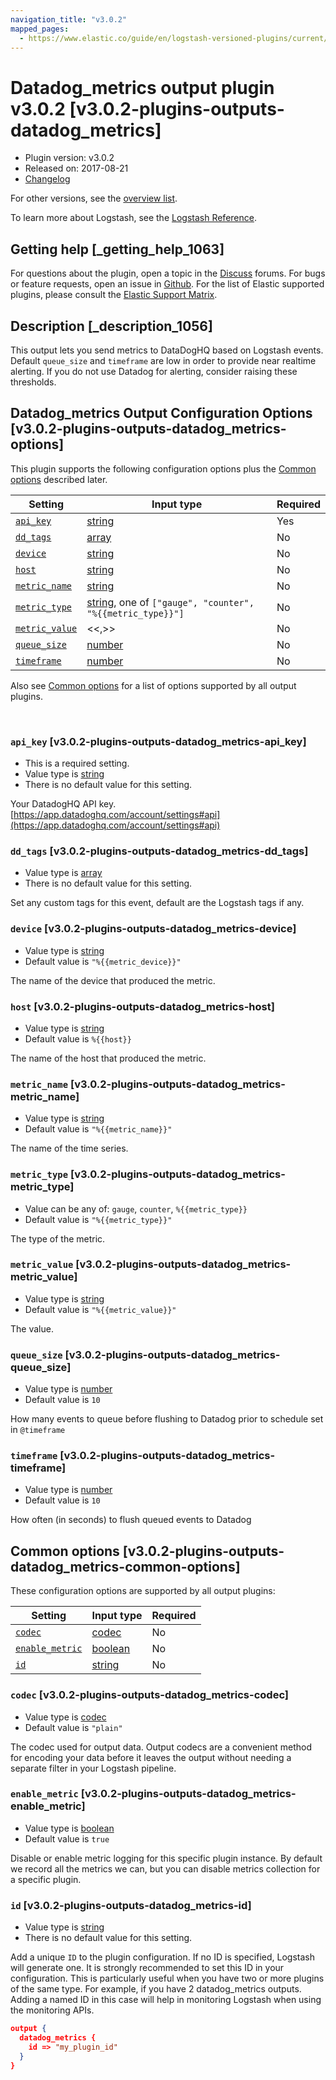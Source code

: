 ```yaml
---
navigation_title: "v3.0.2"
mapped_pages:
  - https://www.elastic.co/guide/en/logstash-versioned-plugins/current/v3.0.2-plugins-outputs-datadog_metrics.html
---
```


# Datadog_metrics output plugin v3.0.2 [v3.0.2-plugins-outputs-datadog_metrics]


* Plugin version: v3.0.2
* Released on: 2017-08-21
* [Changelog](https://github.com/logstash-plugins/logstash-output-datadog_metrics/blob/v3.0.2/CHANGELOG.md)

For other versions, see the [overview list](output-datadog_metrics-index.md).

To learn more about Logstash, see the [Logstash Reference](logstash://reference/index.md).

## Getting help [_getting_help_1063]

For questions about the plugin, open a topic in the [Discuss](http://discuss.elastic.co) forums. For bugs or feature requests, open an issue in [Github](https://github.com/logstash-plugins/logstash-output-datadog_metrics). For the list of Elastic supported plugins, please consult the [Elastic Support Matrix](https://www.elastic.co/support/matrix#matrix_logstash_plugins).


## Description [_description_1056]

This output lets you send metrics to DataDogHQ based on Logstash events. Default `queue_size` and `timeframe` are low in order to provide near realtime alerting. If you do not use Datadog for alerting, consider raising these thresholds.


## Datadog_metrics Output Configuration Options [v3.0.2-plugins-outputs-datadog_metrics-options]

This plugin supports the following configuration options plus the [Common options](v3-0-2-plugins-outputs-datadog_metrics.md#v3.0.2-plugins-outputs-datadog_metrics-common-options) described later.

| Setting | Input type | Required |
| --- | --- | --- |
| [`api_key`](v3-0-2-plugins-outputs-datadog_metrics.md#v3.0.2-plugins-outputs-datadog_metrics-api_key) | [string](logstash://reference/configuration-file-structure.md#string) | Yes |
| [`dd_tags`](v3-0-2-plugins-outputs-datadog_metrics.md#v3.0.2-plugins-outputs-datadog_metrics-dd_tags) | [array](logstash://reference/configuration-file-structure.md#array) | No |
| [`device`](v3-0-2-plugins-outputs-datadog_metrics.md#v3.0.2-plugins-outputs-datadog_metrics-device) | [string](logstash://reference/configuration-file-structure.md#string) | No |
| [`host`](v3-0-2-plugins-outputs-datadog_metrics.md#v3.0.2-plugins-outputs-datadog_metrics-host) | [string](logstash://reference/configuration-file-structure.md#string) | No |
| [`metric_name`](v3-0-2-plugins-outputs-datadog_metrics.md#v3.0.2-plugins-outputs-datadog_metrics-metric_name) | [string](logstash://reference/configuration-file-structure.md#string) | No |
| [`metric_type`](v3-0-2-plugins-outputs-datadog_metrics.md#v3.0.2-plugins-outputs-datadog_metrics-metric_type) | [string](logstash://reference/configuration-file-structure.md#string), one of `["gauge", "counter", "%{{metric_type}}"]` | No |
| [`metric_value`](v3-0-2-plugins-outputs-datadog_metrics.md#v3.0.2-plugins-outputs-datadog_metrics-metric_value) | <<,>> | No |
| [`queue_size`](v3-0-2-plugins-outputs-datadog_metrics.md#v3.0.2-plugins-outputs-datadog_metrics-queue_size) | [number](logstash://reference/configuration-file-structure.md#number) | No |
| [`timeframe`](v3-0-2-plugins-outputs-datadog_metrics.md#v3.0.2-plugins-outputs-datadog_metrics-timeframe) | [number](logstash://reference/configuration-file-structure.md#number) | No |

Also see [Common options](v3-0-2-plugins-outputs-datadog_metrics.md#v3.0.2-plugins-outputs-datadog_metrics-common-options) for a list of options supported by all output plugins.

 

### `api_key` [v3.0.2-plugins-outputs-datadog_metrics-api_key]

* This is a required setting.
* Value type is [string](logstash://reference/configuration-file-structure.md#string)
* There is no default value for this setting.

Your DatadogHQ API key. [https://app.datadoghq.com/account/settings#api](https://app.datadoghq.com/account/settings#api)


### `dd_tags` [v3.0.2-plugins-outputs-datadog_metrics-dd_tags]

* Value type is [array](logstash://reference/configuration-file-structure.md#array)
* There is no default value for this setting.

Set any custom tags for this event, default are the Logstash tags if any.


### `device` [v3.0.2-plugins-outputs-datadog_metrics-device]

* Value type is [string](logstash://reference/configuration-file-structure.md#string)
* Default value is `"%{{metric_device}}"`

The name of the device that produced the metric.


### `host` [v3.0.2-plugins-outputs-datadog_metrics-host]

* Value type is [string](logstash://reference/configuration-file-structure.md#string)
* Default value is `%{{host}}`

The name of the host that produced the metric.


### `metric_name` [v3.0.2-plugins-outputs-datadog_metrics-metric_name]

* Value type is [string](logstash://reference/configuration-file-structure.md#string)
* Default value is `"%{{metric_name}}"`

The name of the time series.


### `metric_type` [v3.0.2-plugins-outputs-datadog_metrics-metric_type]

* Value can be any of: `gauge`, `counter`, `%{{metric_type}}`
* Default value is `"%{{metric_type}}"`

The type of the metric.


### `metric_value` [v3.0.2-plugins-outputs-datadog_metrics-metric_value]

* Value type is [string](logstash://reference/configuration-file-structure.md#string)
* Default value is `"%{{metric_value}}"`

The value.


### `queue_size` [v3.0.2-plugins-outputs-datadog_metrics-queue_size]

* Value type is [number](logstash://reference/configuration-file-structure.md#number)
* Default value is `10`

How many events to queue before flushing to Datadog prior to schedule set in `@timeframe`


### `timeframe` [v3.0.2-plugins-outputs-datadog_metrics-timeframe]

* Value type is [number](logstash://reference/configuration-file-structure.md#number)
* Default value is `10`

How often (in seconds) to flush queued events to Datadog



## Common options [v3.0.2-plugins-outputs-datadog_metrics-common-options]

These configuration options are supported by all output plugins:

| Setting | Input type | Required |
| --- | --- | --- |
| [`codec`](v3-0-2-plugins-outputs-datadog_metrics.md#v3.0.2-plugins-outputs-datadog_metrics-codec) | [codec](logstash://reference/configuration-file-structure.md#codec) | No |
| [`enable_metric`](v3-0-2-plugins-outputs-datadog_metrics.md#v3.0.2-plugins-outputs-datadog_metrics-enable_metric) | [boolean](logstash://reference/configuration-file-structure.md#boolean) | No |
| [`id`](v3-0-2-plugins-outputs-datadog_metrics.md#v3.0.2-plugins-outputs-datadog_metrics-id) | [string](logstash://reference/configuration-file-structure.md#string) | No |

### `codec` [v3.0.2-plugins-outputs-datadog_metrics-codec]

* Value type is [codec](logstash://reference/configuration-file-structure.md#codec)
* Default value is `"plain"`

The codec used for output data. Output codecs are a convenient method for encoding your data before it leaves the output without needing a separate filter in your Logstash pipeline.


### `enable_metric` [v3.0.2-plugins-outputs-datadog_metrics-enable_metric]

* Value type is [boolean](logstash://reference/configuration-file-structure.md#boolean)
* Default value is `true`

Disable or enable metric logging for this specific plugin instance. By default we record all the metrics we can, but you can disable metrics collection for a specific plugin.


### `id` [v3.0.2-plugins-outputs-datadog_metrics-id]

* Value type is [string](logstash://reference/configuration-file-structure.md#string)
* There is no default value for this setting.

Add a unique `ID` to the plugin configuration. If no ID is specified, Logstash will generate one. It is strongly recommended to set this ID in your configuration. This is particularly useful when you have two or more plugins of the same type. For example, if you have 2 datadog_metrics outputs. Adding a named ID in this case will help in monitoring Logstash when using the monitoring APIs.

```json
output {
  datadog_metrics {
    id => "my_plugin_id"
  }
}
```



